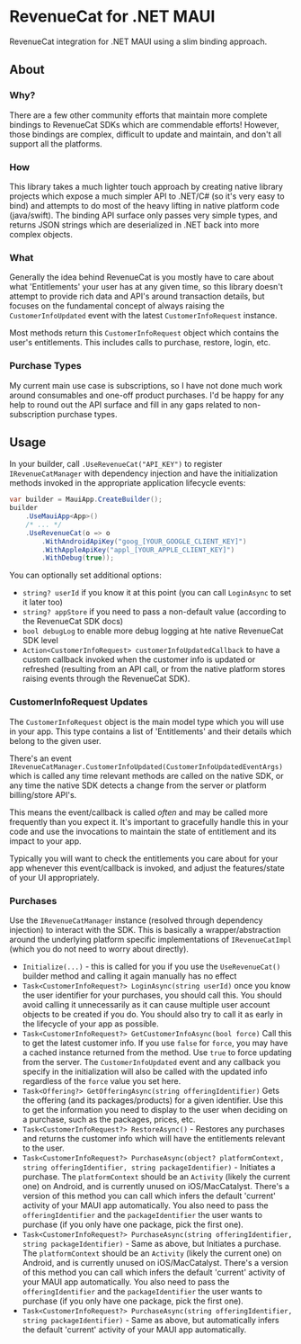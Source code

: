 # RevenueCat for .NET MAUI
RevenueCat integration for .NET MAUI using a slim binding approach.

## About

### Why?
There are a few other community efforts that maintain more complete bindings to RevenueCat SDKs which are commendable efforts!  However, those bindings are complex, difficult to update and maintain, and don't all support all the platforms.

### How
This library takes a much lighter touch approach by creating native library projects which expose a much simpler API to .NET/C# (so it's very easy to bind) and attempts to do most of the heavy lifting in native platform code (java/swift).  The binding API surface only passes very simple types, and returns JSON strings which are deserialized in .NET back into more complex objects.

### What
Generally the idea behind RevenueCat is you mostly have to care about what 'Entitlements' your user has at any given time, so this library doesn't attempt to provide rich data and API's around transaction details, but focuses on the fundamental concept of always raising the `CustomerInfoUpdated` event with the latest `CustomerInfoRequest` instance.

Most methods return this `CustomerInfoRequest` object which contains the user's entitlements.  This includes calls to purchase, restore, login, etc.

### Purchase Types

My current main use case is subscriptions, so I have not done much work around consumables and one-off product purchases.  I'd be happy for any help to round out the API surface and fill in any gaps related to non-subscription purchase types.

## Usage

In your builder, call `.UseRevenueCat("API_KEY")` to register `IRevenueCatManager` with dependency injection and have the initialization methods invoked in the appropriate application lifecycle events:

```csharp
var builder = MauiApp.CreateBuilder();
builder
	.UseMauiApp<App>()
	/* ... */
	.UseRevenueCat(o => o
		.WithAndroidApiKey("goog_[YOUR_GOOGLE_CLIENT_KEY]")
		.WithAppleApiKey("appl_[YOUR_APPLE_CLIENT_KEY]")
		.WithDebug(true));
```

You can optionally set additional options:
 - `string? userId` if you know it at this point (you can call `LoginAsync` to set it later too)
 - `string? appStore` if you need to pass a non-default value (according to the RevenueCat SDK docs)
 - `bool debugLog` to enable more debug logging at hte native RevenueCat SDK level 
 - `Action<CustomerInfoRequest> customerInfoUpdatedCallback` to have a custom callback invoked when the customer info is updated or refreshed (resulting from an API call, or from the native platform stores raising events through the RevenueCat SDK).

### CustomerInfoRequest Updates

The `CustomerInfoRequest` object is the main model type which you will use in your app.  This type contains a list of 'Entitlements' and their details which belong to the given user.

There's an event `IRevenueCatManager.CustomerInfoUpdated(CustomerInfoUpdatedEventArgs)` which is called any time relevant methods are called on the native SDK, or any time the native SDK detects a change from the server or platform billing/store API's.

This means the event/callback is called _often_ and may be called more frequently than you expect it.  It's important to gracefully handle this in your code and use the invocations to maintain the state of entitlement and its impact to your app.

Typically you will want to check the entitlements you care about for your app whenever this event/callback is invoked, and adjust the features/state of your UI appropriately.


### Purchases

Use the `IRevenueCatManager` instance (resolved through dependency injection) to interact with the SDK.  This is basically a wrapper/abstraction around the underlying platform specific implementations of `IRevenueCatImpl` (which you do not need to worry about directly).

- `Initialize(...)` - this is called for you if you use the `UseRevenueCat()` builder method and calling it again manually has no effect
- `Task<CustomerInfoRequest?> LoginAsync(string userId)` once you know the user identifier for your purchases, you should call this.  You should avoid calling it unnecessarily as it can cause multiple user account objects to be created if you do.  You should also try to call it as early in the lifecycle of your app as possible.
- `Task<CustomerInfoRequest?> GetCustomerInfoAsync(bool force)` Call this to get the latest customer info.  If you use `false` for `force`, you may have a cached instance returned from the method.  Use `true` to force updating from the server.  The `CustomerInfoUpdated` event and any callback you specify in the initialization will also be called with the updated info regardless of the `force` value you set here.
- `Task<Offering?> GetOfferingAsync(string offeringIdentifier)` Gets the offering (and its packages/products) for a given identifier.  Use this to get the information you need to display to the user when deciding on a purchase, such as the packages, prices, etc.
- `Task<CustomerInfoRequest?> RestoreAsync()` - Restores any purchases and returns the customer info which will have the entitlements relevant to the user.
- `Task<CustomerInfoRequest?> PurchaseAsync(object? platformContext, string offeringIdentifier, string packageIdentifier)` - Initiates a purchase.  The `platformContext` should be an `Activity` (likely the current one) on Android, and is currently unused on iOS/MacCatalyst.  There's a version of this method you can call which infers the default 'current' activity of your MAUI app automatically.  You also need to pass the `offeringIdentifier` and the `packageIdentifier` the user wants to purchase (if you only have one package, pick the first one).
- `Task<CustomerInfoRequest?> PurchaseAsync(string offeringIdentifier, string packageIdentifier)` - Same as above, but Initiates a purchase.  The `platformContext` should be an `Activity` (likely the current one) on Android, and is currently unused on iOS/MacCatalyst.  There's a version of this method you can call which infers the default 'current' activity of your MAUI app automatically.  You also need to pass the `offeringIdentifier` and the `packageIdentifier` the user wants to purchase (if you only have one package, pick the first one).
- `Task<CustomerInfoRequest?> PurchaseAsync(string offeringIdentifier, string packageIdentifier)` - Same as above, but automatically infers the default 'current' activity of your MAUI app automatically.


